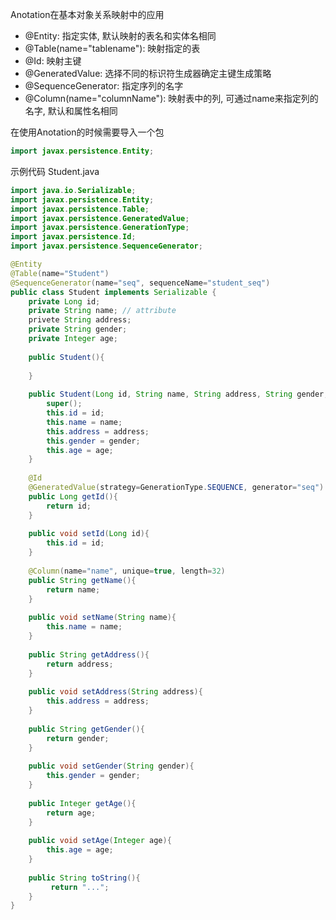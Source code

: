 
Anotation在基本对象关系映射中的应用

* @Entity: 指定实体, 默认映射的表名和实体名相同
* @Table(name="tablename"): 映射指定的表
* @Id: 映射主键
* @GeneratedValue: 选择不同的标识符生成器确定主键生成策略
* @SequenceGenerator: 指定序列的名字
* @Column(name="columnName"): 映射表中的列, 可通过name来指定列的名字, 默认和属性名相同

在使用Anotation的时候需要导入一个包
```java
import javax.persistence.Entity;
```

示例代码 Student.java

```java 
import java.io.Serializable;
import javax.persistence.Entity;
import javax.persistence.Table;
import javax.persistence.GeneratedValue;
import javax.persistence.GenerationType;
import javax.persistence.Id;
import javax.persistence.SequenceGenerator;

@Entity
@Table(name="Student")
@SequenceGenerator(name="seq", sequenceName="student_seq")
public class Student implements Serializable {
    private Long id;
    private String name; // attribute
    privete String address;
    private String gender;
    private Integer age;
    
    public Student(){
    
    }
    
    public Student(Long id, String name, String address, String gender, Integer age){
        super();
        this.id = id;
        this.name = name;
        this.address = address;
        this.gender = gender;
        this.age = age;
    }
    
    @Id
    @GeneratedValue(strategy=GenerationType.SEQUENCE, generator="seq")
    public Long getId(){
        return id;
    }
    
    public void setId(Long id){
        this.id = id;
    }
    
    @Column(name="name", unique=true, length=32)
    public String getName(){
        return name;
    }
    
    public void setName(String name){
        this.name = name;
    }
    
    public String getAddress(){
        return address;
    }
    
    public void setAddress(String address){
        this.address = address;
    }
    
    public String getGender(){
        return gender;
    }
    
    public void setGender(String gender){
        this.gender = gender;
    }
    
    public Integer getAge(){
        return age;
    }
    
    public void setAge(Integer age){
        this.age = age;
    }
    
    public String toString(){
         return "...";
    }
}
```


